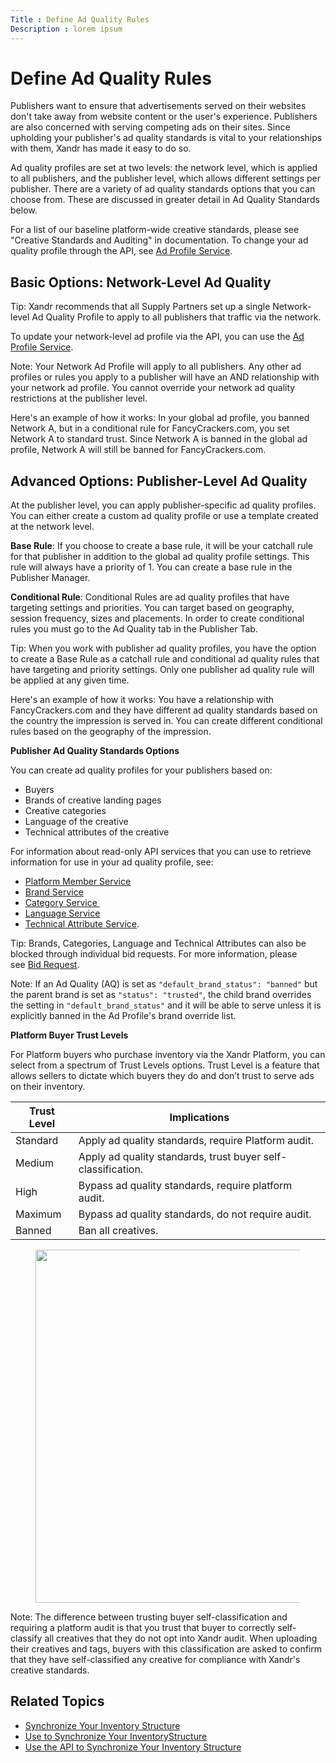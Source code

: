 ```yaml
---
Title : Define Ad Quality Rules
Description : lorem ipsum
---
```



# Define Ad Quality Rules



Publishers want to ensure that advertisements served on their websites
don't take away from website content or the user's experience.
Publishers are also concerned with serving competing ads on their sites.
Since upholding your publisher's ad quality standards is vital to your
relationships with them, Xandr has made it easy
to do so. 

Ad quality profiles are set at two levels: the network level, which is
applied to all publishers, and the publisher level, which allows
different settings per publisher. There are a variety of ad quality
standards options that you can choose from. These are discussed in
greater detail in Ad Quality Standards below. 

For a list of our baseline platform-wide creative standards, please see
"Creative Standards and Auditing" in 
documentation. To change your ad quality profile through the API, see <a
href="https://docs.xandr.com/bundle/xandr-api/page/ad-profile-service.html"
class="xref" target="_blank">Ad Profile Service</a>. 



## Basic Options: Network-Level Ad Quality



Tip: Xandr
recommends that all Supply Partners set up a single Network-level Ad
Quality Profile to apply to all publishers that traffic via the network.

To update your network-level ad profile via the API, you can use the <a
href="https://docs.xandr.com/bundle/xandr-api/page/ad-profile-service.html"
class="xref" target="_blank">Ad Profile Service</a>.





Note: Your Network Ad Profile will
apply to all publishers. Any other ad profiles or rules you apply to a
publisher will have an AND relationship with your network ad profile.
You cannot override your network ad quality restrictions at the
publisher level.  
  
Here's an example of how it works: In your global ad profile, you banned
Network A, but in a conditional rule for FancyCrackers.com, you set
Network A to standard trust. Since Network A is banned in the global ad
profile, Network A will still be banned for FancyCrackers.com. 







## Advanced Options: Publisher-Level Ad Quality

At the publisher level, you can apply publisher-specific ad quality
profiles. You can either create a custom ad quality profile or use a
template created at the network level.

**Base Rule**: If you choose to create a base rule, it will be your
catchall rule for that publisher in addition to the global ad quality
profile settings. This rule will always have a priority of 1. You can
create a base rule in the Publisher Manager.

**Conditional Rule**: Conditional Rules are ad quality profiles that
have targeting settings and priorities. You can target based on
geography, session frequency, sizes and placements. In order to create
conditional rules you must go to the Ad Quality tab in the Publisher
Tab.



Tip: When you work with publisher ad
quality profiles, you have the option to create a Base Rule as a
catchall rule and conditional ad quality rules that have targeting and
priority settings. Only one publisher ad quality rule will be applied at
any given time.  
  
Here's an example of how it works: You have a relationship with
FancyCrackers.com and they have different ad quality standards based on
the country the impression is served in. You can create different
conditional rules based on the geography of the impression.



**Publisher Ad Quality Standards Options**

You can create ad quality profiles for your publishers based on:

- Buyers
- Brands of creative landing pages
- Creative categories
- Language of the creative
- Technical attributes of the creative

For information about read-only API services that you can use to
retrieve information for use in your ad quality profile, see:

- <a
  href="https://docs.xandr.com/bundle/xandr-api/page/platform-member-service.html"
  class="xref" target="_blank">Platform Member Service</a> 
- <a
  href="https://docs.xandr.com/bundle/xandr-api/page/brand-service.html"
  class="xref" target="_blank">Brand Service</a> 
- <a
  href="https://docs.xandr.com/bundle/xandr-api/page/category-service.html"
  class="xref" target="_blank">Category Service </a>
- <a
  href="https://docs.xandr.com/bundle/xandr-api/page/language-service.html"
  class="xref" target="_blank">Language Service</a>
- <a
  href="https://docs.xandr.com/bundle/xandr-api/page/technical-attribute-service.html"
  class="xref" target="_blank">Technical Attribute Service</a>.



Tip: Brands, Categories, Language and
Technical Attributes can also be blocked through individual bid
requests. For more information, please see <a
href="https://docs.xandr.com/bundle/supply-partners/page/bid-request.html"
class="xref" target="_blank">Bid Request</a>.





Note: If an Ad Quality (AQ) is set as
`"default_brand_status": "banned"` but the parent brand is set as
`"status": "trusted"`, the child brand overrides the setting in
`"default_brand_status"` and it will be able to serve unless it is
explicitly banned in the Ad Profile's brand override list.



**Platform Buyer Trust Levels**

For Platform buyers who purchase inventory via the
Xandr Platform, you can select from a spectrum
of Trust Levels options. Trust Level is a feature that allows sellers to
dictate which buyers they do and don’t trust to serve ads on their
inventory.

<table class="table">
<thead class="thead">
<tr class="header row">
<th id="ID-0000076c__entry__1" class="entry colsep-1 rowsep-1">Trust
Level</th>
<th id="ID-0000076c__entry__2"
class="entry colsep-1 rowsep-1">Implications</th>
</tr>
</thead>
<tbody class="tbody">
<tr class="odd row">
<td class="entry colsep-1 rowsep-1"
headers="ID-0000076c__entry__1">Standard</td>
<td class="entry colsep-1 rowsep-1"
headers="ID-0000076c__entry__2">Apply ad quality standards, require
Platform audit.</td>
</tr>
<tr class="even row">
<td class="entry colsep-1 rowsep-1"
headers="ID-0000076c__entry__1">Medium</td>
<td class="entry colsep-1 rowsep-1"
headers="ID-0000076c__entry__2">Apply ad quality standards, trust buyer
self-classification.</td>
</tr>
<tr class="odd row">
<td class="entry colsep-1 rowsep-1"
headers="ID-0000076c__entry__1">High</td>
<td class="entry colsep-1 rowsep-1"
headers="ID-0000076c__entry__2">Bypass ad quality standards, require
platform audit.</td>
</tr>
<tr class="even row">
<td class="entry colsep-1 rowsep-1"
headers="ID-0000076c__entry__1">Maximum</td>
<td class="entry colsep-1 rowsep-1"
headers="ID-0000076c__entry__2">Bypass ad quality standards, do not
require audit.</td>
</tr>
<tr class="odd row">
<td class="entry colsep-1 rowsep-1"
headers="ID-0000076c__entry__1">Banned</td>
<td class="entry colsep-1 rowsep-1" headers="ID-0000076c__entry__2">Ban
all creatives.</td>
</tr>
</tbody>
</table>

<figure class="fig fignone">
<p><img src="images/supply-partners/97716593.png" class="image"
width="565" /></p>
</figure>



Note: The difference between trusting
buyer self-classification and requiring a platform audit is that you
trust that buyer to correctly self-classify all creatives that they do
not opt into Xandr audit. When uploading their
creatives and tags, buyers with this classification are asked to confirm
that they have self-classified any creative for compliance with
Xandr's creative standards.







## Related Topics

- <a href="synchronize-your-inventory-structure.html"
  class="xref">Synchronize Your Inventory Structure</a>
- <a href="use-the-ui-to-synchronize-your-inventory-structure.html"
  class="xref">Use  to Synchronize Your
  InventoryStructure</a>
- <a href="use-the-api-to-synchronize-your-inventory-structure.html"
  class="xref">Use the API to Synchronize Your Inventory Structure</a>






